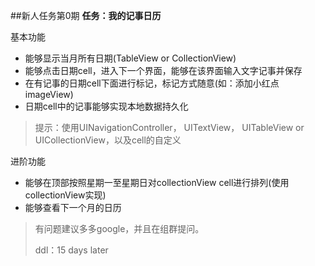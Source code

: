 ##新人任务第0期
**任务：我的记事日历**

基本功能

* 能够显示当月所有日期(TableView or CollectionView)
* 能够点击日期cell，进入下一个界面，能够在该界面输入文字记事并保存
* 在有记事的日期cell下面进行标记，标记方式随意(如：添加小红点imageView)
* 日期cell中的记事能够实现本地数据持久化

>提示：使用UINavigationController， UITextView， UITableView or UICollectionView，以及cell的自定义

进阶功能

* 能够在顶部按照星期一至星期日对collectionView cell进行排列(使用collectionView实现)
* 能够查看下一个月的日历

>有问题建议多多google，并且在组群提问。
>
>ddl：15 days later